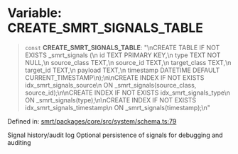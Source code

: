 # Variable: CREATE\_SMRT\_SIGNALS\_TABLE

> `const` **CREATE\_SMRT\_SIGNALS\_TABLE**: "\nCREATE TABLE IF NOT EXISTS \_smrt\_signals (\n  id TEXT PRIMARY KEY,\n  type TEXT NOT NULL,\n  source\_class TEXT,\n  source\_id TEXT,\n  target\_class TEXT,\n  target\_id TEXT,\n  payload TEXT,\n  timestamp DATETIME DEFAULT CURRENT\_TIMESTAMP\n);\n\nCREATE INDEX IF NOT EXISTS idx\_smrt\_signals\_source\n  ON \_smrt\_signals(source\_class, source\_id);\n\nCREATE INDEX IF NOT EXISTS idx\_smrt\_signals\_type\n  ON \_smrt\_signals(type);\n\nCREATE INDEX IF NOT EXISTS idx\_smrt\_signals\_timestamp\n  ON \_smrt\_signals(timestamp);\n"

Defined in: [smrt/packages/core/src/system/schema.ts:79](https://github.com/happyvertical/smrt/blob/71a16025d52b026725fd522a392015e67e1d6489/packages/core/src/system/schema.ts#L79)

Signal history/audit log
Optional persistence of signals for debugging and auditing
